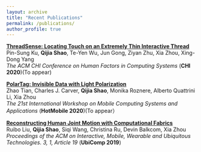 ```yaml
---
layout: archive
title: "Recent Publications"
permalink: /publications/
author_profile: true
---
```


<b>[ThreadSense: Locating Touch on an Extremely Thin Interactive Thread]()</b> <br>
 Pin-Sung Ku, <b>Qijia Shao</b>, Te-Yen Wu, Jun Gong, Ziyan Zhu, Xia Zhou, Xing-Dong Yang <br>
<i>The ACM CHI Conference on Human Factors in Computing Systems</i> (<b>CHI 2020</b>)(To appear)

<b>[PolarTag: Invisible Data with Light Polarization]()</b> <br>
 Zhao Tian, Charles J. Carver, <b>Qijia Shao</b>, Monika Roznere, Alberto Quattrini Li, Xia Zhou <br>
<i>The 21st International Workshop on Mobile Computing Systems and Applications</i> (<b>HotMobile 2020</b>)(To appear）

<b>[Reconstructing Human Joint Motion with Computational Fabrics](https://dl.acm.org/doi/10.1145/3314406)</b> <br>
 Ruibo Liu, <b>Qijia Shao</b>, Siqi Wang, Christina Ru, Devin Balkcom, Xia Zhou<br>
<i>Proceedings of the ACM on Interactive, Mobile, Wearable and Ubiquitous Technologies. 3, 1, Article 19</i> (<b>UbiComp 2019</b>)




